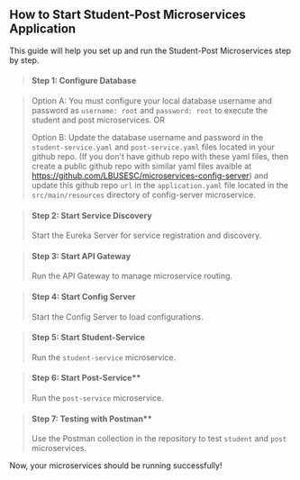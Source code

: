 
## **How to Start Student-Post Microservices Application**
This guide will help you set up and run the Student-Post Microservices step by step.

>#### Step 1: Configure Database

> Option A: You must configure your local database username and password as `username: root` and `password: root` to execute the student
  and post microservices. OR
> 
> Option B: Update the database username and password in the `student-service.yaml` and `post-service.yaml` files located in your
  github repo. (If you don't have github repo with these yaml files, then create a public github repo with similar yaml files
  avaible at https://github.com/LBUSESC/microservices-config-server) and update this github repo `url` in the `application.yaml` file
  located in the `src/main/resources` directory of config-server microservice.




> #### Step 2: Start Service Discovery 
> Start the Eureka Server for service registration and discovery.


>  #### Step 3: Start API Gateway 
> Run the API Gateway to manage microservice routing.

 
> #### Step 4: Start Config Server 
> Start the Config Server to load configurations.


> #### Step 5: Start Student-Service  
> Run the `student-service` microservice.


> #### Step 6: Start Post-Service**  
> Run the `post-service` microservice.

> #### Step 7: Testing with Postman**  
> Use the Postman collection in the repository to test `student` and `post` microservices.

Now, your microservices should be running successfully! 

